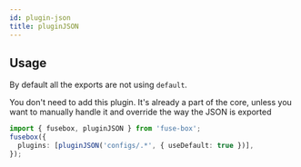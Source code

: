 ```yaml
---
id: plugin-json
title: pluginJSON
---
```


## Usage

By default all the exports are not using `default`.

You don't need to add this plugin. It's already a part of the core, unless you want to manually handle it and override
the way the JSON is exported

```ts
import { fusebox, pluginJSON } from 'fuse-box';
fusebox({
  plugins: [pluginJSON('configs/.*', { useDefault: true })],
});
```
